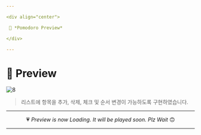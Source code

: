 ```yaml
---

<div align="center">

 💛 *Pomodoro Preview*

</div>

---
```


# 📱 Preview
![8](https://user-images.githubusercontent.com/68846212/186573993-63cf2f5b-4408-4cdb-bff8-43f95b61e447.gif)
> 리스트에 항목을 추가, 삭제, 체크 및 순서 변경이 가능하도록 구현하였습니다.  

---

<div align="center">

 💗 *Preview is now Loading. It will be played soon. Plz Wait* 🙃

</div>

---